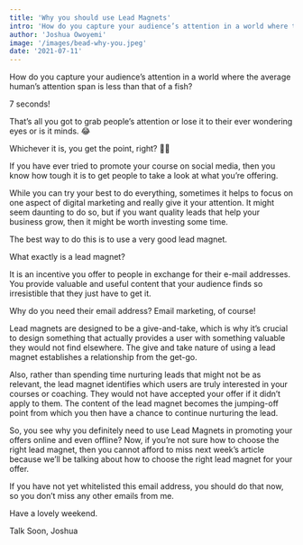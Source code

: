 ```yaml
---
title: 'Why you should use Lead Magnets'
intro: 'How do you capture your audience’s attention in a world where the average human’s attention span is less than that of a fish?'
author: 'Joshua Owoyemi'
image: '/images/bead-why-you.jpeg'
date: '2021-07-11'
---
```


How do you capture your audience’s attention in a world where the average human’s attention span is less than that of a fish?

7 seconds!

That’s all you got to grab people’s attention or lose it to their ever wondering eyes or is it minds. 😂

Whichever it is, you get the point, right? 👍🏼

If you have ever tried to promote your course on social media, then you know how tough it is to get people to take a look at what you’re offering.

While you can try your best to do everything, sometimes it helps to focus on one aspect of digital marketing and really give it your attention. It might seem daunting to do so, but if you want quality leads that help your business grow, then it might be worth investing some time.

The best way to do this is to use a very good lead magnet.

What exactly is a lead magnet?

It is an incentive you offer to people in exchange for their e-mail addresses. You provide valuable and useful content that your audience finds so irresistible that they just have to get it.

Why do you need their email address? Email marketing, of course!

Lead magnets are designed to be a give-and-take, which is why it’s crucial to design something that actually provides a user with something valuable they would not find elsewhere. The give and take nature of using a lead magnet establishes a relationship from the get-go.

Also, rather than spending time nurturing leads that might not be as relevant, the lead magnet identifies which users are truly interested in your courses or coaching. They would not have accepted your offer if it didn’t apply to them. The content of the lead magnet becomes the jumping-off point from which you then have a chance to continue nurturing the lead.

So, you see why you definitely need to use Lead Magnets in promoting your offers online and even offline? Now, if you’re not sure how to choose the right lead magnet, then you cannot afford to miss next week’s article because we’ll be talking about how to choose the right lead magnet for your offer.

If you have not yet whitelisted this email address, you should do that now, so you don’t miss any other emails from me.

Have a lovely weekend.

Talk Soon,
Joshua
